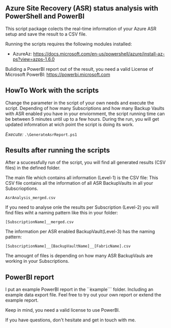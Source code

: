 ## Azure Site Recovery (ASR) status analysis with PowerShell and PowerBI

This script package colects the real-time information of your Azure ASR setup and save the result to a CSV file.

Running the scripts requires the following modules installed:

  - AzureAz: https://docs.microsoft.com/en-us/powershell/azure/install-az-ps?view=azps-1.6.0
  
Buliding a PowerBI report out of the result, you need a valid License of Microsoft PowerBI: https://powerbi.microsoft.com

## HowTo Work with the scripts
Change the parameter in the script of your own needs and execute the script. Depending of how many Subscriptions and how many Backup Vaults with ASR enabled you have in your enviornment, the script running time can be between 5 minutes until up to a few hours. During the run, you will get updated infomration at wich point the script is doing its work.

*Execute:*
```.\GenerateAsrReport.ps1```

## Results after running the scripts
After a scucessfully run of the script, you will find all generated results (CSV files) in the defined folder.

The main file which contains all information (Level-1) is the CSV file:
This CSV file contains all the information of all ASR BackupVaults in all your Subscrioptions.

```AsrAnalysis_merged.csv```

If you need to analyse onle the results per Subscription (Level-2) you will find files wiht a naming pattern like this in your folder:

```[SubscriptionName]__merged.csv```

The information per ASR enabled BackupVault(Level-3) has the naming pattern:

```[SubscriptionName]__[BackupVaultName]__[FabricName].csv```

The amougnt of files is depending on how many ASR BackupVauls are working in your Subscriptions.

## PowerBI report
I put an example PowerBI report in the ``èxample``` folder. Including an example data export file. Feel free to try out your own report or extend the example report.

Keep in mind, you need a valid license to use PowerBI.

If you have questions, don't hesitate and get in touch with me.
